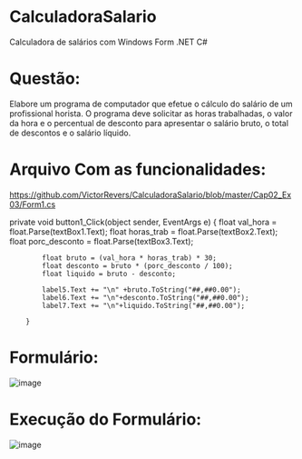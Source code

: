 # CalculadoraSalario
Calculadora de salários com  Windows Form .NET C#

# Questão:
Elabore um programa de computador que efetue o cálculo do salário de um profissional horista. 
O programa deve solicitar as horas trabalhadas, o valor da hora e o percentual de desconto para apresentar o salário bruto, o total de descontos e o salário líquido.

# Arquivo Com as funcionalidades: 
https://github.com/VictorRevers/CalculadoraSalario/blob/master/Cap02_Ex03/Form1.cs

private void button1_Click(object sender, EventArgs e)
        {
            float val_hora = float.Parse(textBox1.Text);
            float horas_trab = float.Parse(textBox2.Text);
            float porc_desconto = float.Parse(textBox3.Text);

            float bruto = (val_hora * horas_trab) * 30;
            float desconto = bruto * (porc_desconto / 100);
            float liquido = bruto - desconto;

            label5.Text += "\n" +bruto.ToString("##,##0.00");
            label6.Text += "\n"+desconto.ToString("##,##0.00");
            label7.Text += "\n"+liquido.ToString("##,##0.00");

        }
 # Formulário:
 ![image](https://user-images.githubusercontent.com/60626825/165978556-8404dcde-d0a9-4858-a8d1-83908498a049.png)
 
 # Execução do Formulário:
 ![image](https://user-images.githubusercontent.com/60626825/165978756-f06dd29d-6603-4ed4-8ebe-face3eee803e.png)

 



